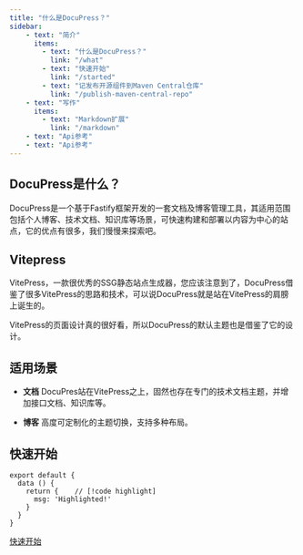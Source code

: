 ```yaml
---
title: "什么是DocuPress？"
sidebar:
    - text: "简介"
      items:
        - text: "什么是DocuPress？"
          link: "/what"
        - text: "快速开始"
          link: "/started"
        - text: "记发布开源组件到Maven Central仓库"
          link: "/publish-maven-central-repo"
    - text: "写作"
      items:
        - text: "Markdown扩展"
          link: "/markdown"
    - text: "Api参考"
    - text: "Api参考"
---
```


## DocuPress是什么？

DocuPress是一个基于Fastify框架开发的一套文档及博客管理工具，其适用范围包括个人博客、技术文档、知识库等场景，可快速构建和部署以内容为中心的站点，它的优点有很多，我们慢慢来探索吧。

## Vitepress

VitePress，一款很优秀的SSG静态站点生成器，您应该注意到了，DocuPress借鉴了很多VitePress的思路和技术，可以说DocuPress就是站在VitePress的肩膀上诞生的。

VitePress的页面设计真的很好看，所以DocuPress的默认主题也是借鉴了它的设计。

## 适用场景

- **文档**
DocuPres站在VitePress之上，固然也存在专门的技术文档主题，并增加接口文档、知识库等。

- **博客**
高度可定制化的主题切换，支持多种布局。

## 快速开始

```js{4}
export default {
  data () {
    return {    // [!code highlight]
      msg: 'Highlighted!'
    }
  }
}
```

[快速开始](/started)
